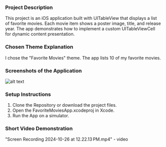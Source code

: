 ### Project Description

This project is an iOS application built with UITableView that displays a list of favorite movies. Each movie item shows a poster image, title, and release year. The app demonstrates how to implement a custom UITableViewCell for dynamic content presentation.

### Chosen Theme Explanation

I chose the "Favorite Movies" theme. The app lists 10 of my favorite movies.

### Screenshots of the Application
![alt text](<Screenshot 2024-10-26 at 12.27.38 PM.png>)


### Setup Instructions

1. Clone the Repository or download the project files. 
2. Open the FavoriteMoviesApp.xcodeproj in Xcode. 
3. Run the App on a simulator. 

### Short Video Demonstration
"Screen Recording 2024-10-26 at 12.22.13 PM.mp4" - video